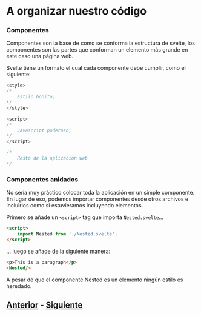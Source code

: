 # A organizar nuestro código

### Componentes
Componentes son la base de como se conforma la estructura de svelte, los componentes son las partes que conforman un elemento más grande en este caso una página web.

Svelte tiene un formato el cual cada componente debe cumplir, como el siguiente:
```javascript
<style>
/*
    Estilo bonito;
*/
</style>

<script>
/*
    Javascript poderoso;
*/
</script>

/*
    Resto de la aplicación web
*/
```
### Componentes anidados

No sería muy práctico colocar toda la aplicación en un simple componente. En lugar de eso, podemos importar componentes desde otros archivos  e incluirlos como si estuvieramos incluyendo elementos.

Primero se añade un `<script>` tag que importa `Nested.svelte`...
```html
<script>
    import Nested from './Nested.svelte';
</script>
```
... luego se añade de la siguiente manera:
```html
<p>This is a paragraph</p>
<Nested/>
```
A pesar de que el componente Nested es un elemento ningún estilo es heredado.

## [Anterior](https://github.com/PedroEdu6786/Materiales/blob/master/Talleres/Svelte/2.-queEsSvelte) - [Siguiente](https://github.com/PedroEdu6786/Materiales/blob/master/Talleres/Svelte/4.-atributosDinamicos.md)